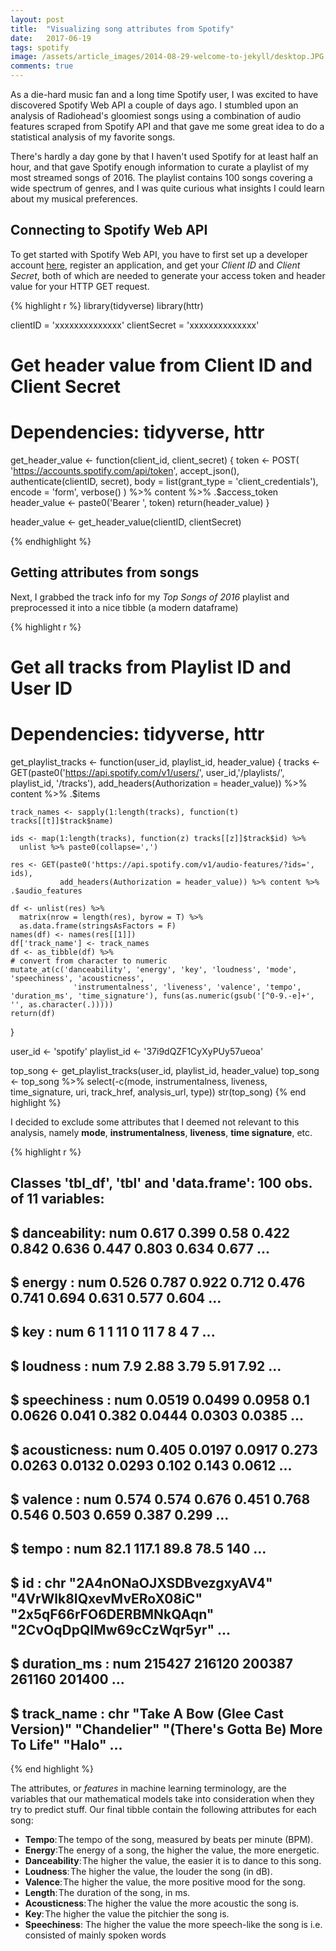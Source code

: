 ```yaml
---
layout: post
title:  "Visualizing song attributes from Spotify"
date:   2017-06-19
tags: spotify
image: /assets/article_images/2014-08-29-welcome-to-jekyll/desktop.JPG
comments: true
---
```

As a die-hard music fan and a long time Spotify user, I was excited to have discovered Spotify Web API a couple of days ago. I stumbled upon an analysis of Radiohead's gloomiest songs using a combination of audio features scraped from Spotify API and that gave me some great idea to do a statistical analysis of my favorite songs.

There's hardly a day gone by that I haven't used Spotify for at least half an hour, and that gave Spotify enough information to curate a playlist of my most streamed songs of 2016. The playlist contains 100 songs covering a wide spectrum of genres, and I was quite curious what insights I could learn about my musical preferences.

## Connecting to Spotify Web API

To get started with Spotify Web API, you have to first set up a developer account [here](https://developer.spotify.com/my-applications/#!/applications), register an application, and get your *Client ID* and *Client Secret*, both of which are needed to generate your access token and header value for your HTTP GET request.

{% highlight r %}
library(tidyverse)
library(httr)


clientID = 'xxxxxxxxxxxxxx'
clientSecret = 'xxxxxxxxxxxxxx'

# Get header value from Client ID and Client Secret
# Dependencies: tidyverse, httr
get_header_value <- function(client_id, client_secret) {
  token <- POST(
    'https://accounts.spotify.com/api/token',
    accept_json(),
    authenticate(clientID, secret),
    body = list(grant_type = 'client_credentials'),
    encode = 'form',
    verbose()
  ) %>% content %>% .$access_token
  header_value <- paste0('Bearer ', token)
  return(header_value)
}

header_value <- get_header_value(clientID, clientSecret)

{% endhighlight %}


## Getting attributes from songs
Next, I grabbed the track info for my *Top Songs of 2016* playlist and preprocessed it into a nice tibble (a modern dataframe)

{% highlight r %}

# Get all tracks from Playlist ID and User ID
# Dependencies: tidyverse, httr
get_playlist_tracks <- function(user_id, playlist_id, header_value) {
    tracks <- GET(paste0('https://api.spotify.com/v1/users/', user_id,'/playlists/', playlist_id, '/tracks'),
                  add_headers(Authorization = header_value)) %>% 
      content %>% 
      .$items 
    
    track_names <- sapply(1:length(tracks), function(t) tracks[[t]]$track$name)
    
    ids <- map(1:length(tracks), function(z) tracks[[z]]$track$id) %>% 
      unlist %>% paste0(collapse=',')
    
    res <- GET(paste0('https://api.spotify.com/v1/audio-features/?ids=', ids),
               add_headers(Authorization = header_value)) %>% content %>% .$audio_features
    
    df <- unlist(res) %>% 
      matrix(nrow = length(res), byrow = T) %>% 
      as.data.frame(stringsAsFactors = F)
    names(df) <- names(res[[1]])
    df['track_name'] <- track_names
    df <- as_tibble(df) %>% 
    # convert from character to numeric
    mutate_at(c('danceability', 'energy', 'key', 'loudness', 'mode', 'speechiness', 'acousticness',
                  'instrumentalness', 'liveness', 'valence', 'tempo', 'duration_ms', 'time_signature'), funs(as.numeric(gsub('[^0-9.-e]+', '', as.character(.))))) 
    return(df)
}


user_id <- 'spotify'
playlist_id <- '37i9dQZF1CyXyPUy57ueoa'

top_song <- get_playlist_tracks(user_id, playlist_id, header_value)
top_song <- top_song %>% select(-c(mode, instrumentalness, liveness, time_signature, uri, track_href, analysis_url, type))
str(top_song)
{% end highlight %}

I decided to exclude some attributes that I deemed not relevant to this analysis, namely **mode**, **instrumentalness**, **liveness**, **time signature**, etc. 

{% highlight r %}
## Classes 'tbl_df', 'tbl' and 'data.frame':    100 obs. of  11 variables:
##  $ danceability: num  0.617 0.399 0.58 0.422 0.842 0.636 0.447 0.803 0.634 0.677 ...
##  $ energy      : num  0.526 0.787 0.922 0.712 0.476 0.741 0.694 0.631 0.577 0.604 ...
##  $ key         : num  6 1 1 11 0 11 7 8 4 7 ...
##  $ loudness    : num  7.9 2.88 3.79 5.91 7.92 ...
##  $ speechiness : num  0.0519 0.0499 0.0958 0.1 0.0626 0.041 0.382 0.0444 0.0303 0.0385 ...
##  $ acousticness: num  0.405 0.0197 0.0917 0.273 0.0263 0.0132 0.0293 0.102 0.143 0.0612 ...
##  $ valence     : num  0.574 0.574 0.676 0.451 0.768 0.546 0.503 0.659 0.387 0.299 ...
##  $ tempo       : num  82.1 117.1 89.8 78.5 140 ...
##  $ id          : chr  "2A4nONaOJXSDBvezgxyAV4" "4VrWlk8IQxevMvERoX08iC" "2x5qF66rFO6DERBMNkQAqn" "2CvOqDpQIMw69cCzWqr5yr" ...
##  $ duration_ms : num  215427 216120 200387 261160 201400 ...
##  $ track_name  : chr  "Take A Bow (Glee Cast Version)" "Chandelier" "(There's Gotta Be) More To Life" "Halo" ...
{% end highlight %}

The attributes, or *features* in machine learning terminology, are the variables that our mathematical models take into consideration when they try to predict stuff. Our final tibble contain the following attributes for each song:
- **Tempo**: The tempo of the song, measured by beats per minute (BPM).
- **Energy**:The energy of a song, the higher the value, the more energetic.
- **Danceability**: The higher the value, the easier it is to dance to this song.
- **Loudness**: The higher the value, the louder the song (in dB).
- **Valence**: The higher the value, the more positive mood for the song.
- **Length**: The duration of the song, in ms.
- **Acousticness**: The higher the value the more acoustic the song is.
- **Key**: The higher the value the pitchier the song is.
- **Speechiness**: The higher the value the more speech-like the song is i.e. consisted of mainly spoken words








